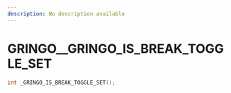 ```yaml
---
description: No description available 
---
```


# GRINGO\__GRINGO_IS_BREAK_TOGGLE_SET

```cpp
int _GRINGO_IS_BREAK_TOGGLE_SET();
```